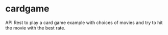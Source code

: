 # cardgame
API Rest to play a card game example with choices of movies and try to hit the movie with the best rate.
